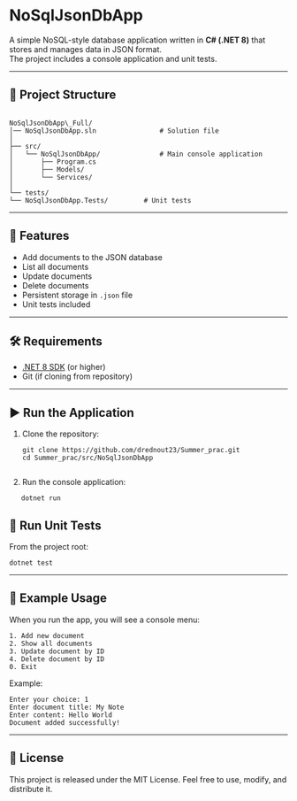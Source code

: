 # NoSqlJsonDbApp

A simple NoSQL-style database application written in **C# (.NET 8)** that stores and manages data in JSON format.  
The project includes a console application and unit tests.

---

## 📂 Project Structure
```

NoSqlJsonDbApp\_Full/
│── NoSqlJsonDbApp.sln                # Solution file
│
├── src/
│   └── NoSqlJsonDbApp/               # Main console application
│       ├── Program.cs
│       ├── Models/
│       └── Services/
│
└── tests/
└── NoSqlJsonDbApp.Tests/         # Unit tests

````

---

## 🚀 Features
- Add documents to the JSON database  
- List all documents  
- Update documents  
- Delete documents  
- Persistent storage in `.json` file  
- Unit tests included  

---

## 🛠️ Requirements
- [.NET 8 SDK](https://dotnet.microsoft.com/download) (or higher)  
- Git (if cloning from repository)  

---

## ▶️ Run the Application
1. Clone the repository:
   ```
   git clone https://github.com/drednout23/Summer_prac.git
   cd Summer_prac/src/NoSqlJsonDbApp


2. Run the console application:
````
   dotnet run

````
## 🧪 Run Unit Tests

From the project root:

````
dotnet test
````

---

## 📖 Example Usage

When you run the app, you will see a console menu:

```
1. Add new document
2. Show all documents
3. Update document by ID
4. Delete document by ID
0. Exit
```

Example:

```
Enter your choice: 1
Enter document title: My Note
Enter content: Hello World
Document added successfully!
```

---

## 📜 License

This project is released under the MIT License.
Feel free to use, modify, and distribute it.
